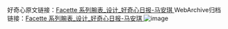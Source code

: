 好奇心原文链接：[Facette 系列腕表_设计_好奇心日报-马安琪 ](https://www.qdaily.com/articles/9890.html)
WebArchive归档链接：[Facette 系列腕表_设计_好奇心日报-马安琪 ](http://web.archive.org/web/20190623155136/https://www.qdaily.com/articles/9890.html)
![image](http://ww3.sinaimg.cn/large/007d5XDply1g3vh1i5lj3j30u03qq16m)